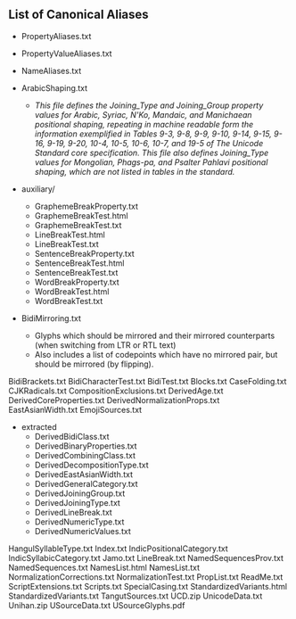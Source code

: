 ## List of Canonical Aliases
* PropertyAliases.txt
* PropertyValueAliases.txt
* NameAliases.txt

* ArabicShaping.txt

  * *This file defines the Joining_Type and Joining_Group property
values for Arabic, Syriac, N'Ko, Mandaic, and Manichaean positional
shaping, repeating in machine readable form the information
exemplified in Tables 9-3, 9-8, 9-9, 9-10, 9-14, 9-15, 9-16, 9-19,
9-20, 10-4, 10-5, 10-6, 10-7, and 19-5 of The Unicode Standard core
specification. This file also defines Joining_Type values for
Mongolian, Phags-pa, and Psalter Pahlavi positional shaping, which
are not listed in tables in the standard.*


* auxiliary/
    * GraphemeBreakProperty.txt
    * GraphemeBreakTest.html
    * GraphemeBreakTest.txt
    * LineBreakTest.html
    * LineBreakTest.txt
    * SentenceBreakProperty.txt
    * SentenceBreakTest.html
    * SentenceBreakTest.txt
    * WordBreakProperty.txt
    * WordBreakTest.html
    * WordBreakTest.txt

* BidiMirroring.txt
    * Glyphs which should be mirrored and their mirrored counterparts (when switching from LTR or RTL text)
    * Also includes a list of codepoints which have no mirrored pair, but should be mirrored (by flipping).

BidiBrackets.txt
BidiCharacterTest.txt
BidiTest.txt
Blocks.txt
CaseFolding.txt
CJKRadicals.txt
CompositionExclusions.txt
DerivedAge.txt
DerivedCoreProperties.txt
DerivedNormalizationProps.txt
EastAsianWidth.txt
EmojiSources.txt

* extracted
    * DerivedBidiClass.txt
    * DerivedBinaryProperties.txt
    * DerivedCombiningClass.txt
    * DerivedDecompositionType.txt
    * DerivedEastAsianWidth.txt
    * DerivedGeneralCategory.txt
    * DerivedJoiningGroup.txt
    * DerivedJoiningType.txt
    * DerivedLineBreak.txt
    * DerivedNumericType.txt
    * DerivedNumericValues.txt


HangulSyllableType.txt
Index.txt
IndicPositionalCategory.txt
IndicSyllabicCategory.txt
Jamo.txt
LineBreak.txt
NamedSequencesProv.txt
NamedSequences.txt
NamesList.html
NamesList.txt
NormalizationCorrections.txt
NormalizationTest.txt
PropList.txt
ReadMe.txt
ScriptExtensions.txt
Scripts.txt
SpecialCasing.txt
StandardizedVariants.html
StandardizedVariants.txt
TangutSources.txt
UCD.zip
UnicodeData.txt
Unihan.zip
USourceData.txt
USourceGlyphs.pdf
